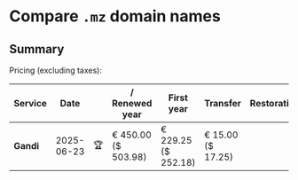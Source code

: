 # Compare `.mz` domain names

## Summary

Pricing (excluding taxes):

| Service | Date |  | / Renewed year | First year | Transfer | Restoration |
|--|--|--|--|--|--|--|
| **Gandi** | 2025-06-23 | 🏆 | € 450.00<br>($ 503.98) | € 229.25<br>($ 252.18) | € 15.00<br>($ 17.25) |  |
